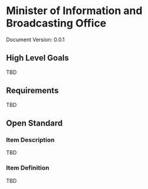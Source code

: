 # Minister of Information and Broadcasting Office
Document Version: 0.0.1

## High Level Goals
TBD

## Requirements

TBD

## Open Standard

### Item Description

TBD

### Item Definition

TBD
